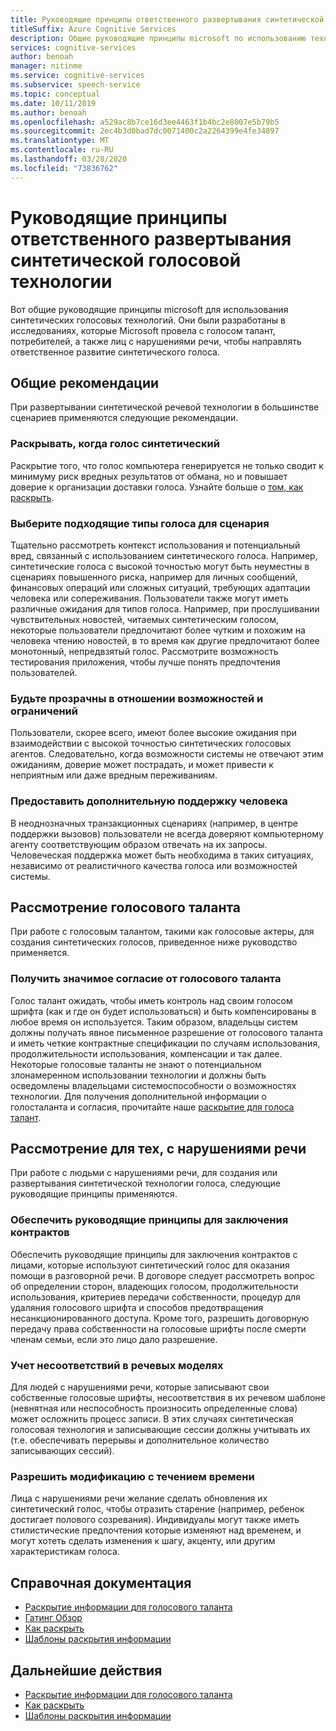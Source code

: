 ```yaml
---
title: Руководящие принципы ответственного развертывания синтетической голосовой технологии
titleSuffix: Azure Cognitive Services
description: Общие руководящие принципы microsoft по использованию технологии синтетического голоса. Они были разработаны в исследованиях, которые Microsoft провела с голосом талант, потребителей, а также лиц с нарушениями речи, чтобы направлять ответственное развитие синтетического голоса.
services: cognitive-services
author: benoah
manager: nitinme
ms.service: cognitive-services
ms.subservice: speech-service
ms.topic: conceptual
ms.date: 10/11/2019
ms.author: benoah
ms.openlocfilehash: a529ac8b7ce16d3ee4463f1b4bc2e8007e5b79b5
ms.sourcegitcommit: 2ec4b3d0bad7dc0071400c2a2264399e4fe34897
ms.translationtype: MT
ms.contentlocale: ru-RU
ms.lasthandoff: 03/28/2020
ms.locfileid: "73836762"
---
```

# <a name="guidelines-for-responsible-deployment-of-synthetic-voice-technology"></a>Руководящие принципы ответственного развертывания синтетической голосовой технологии
Вот общие руководящие принципы microsoft для использования синтетических голосовых технологий. Они были разработаны в исследованиях, которые Microsoft провела с голосом талант, потребителей, а также лиц с нарушениями речи, чтобы направлять ответственное развитие синтетического голоса.

## <a name="general-considerations"></a>Общие рекомендации
При развертывании синтетической речевой технологии в большинстве сценариев применяются следующие рекомендации.

### <a name="disclose-when-the-voice-is-synthetic"></a>Раскрывать, когда голос синтетический
Раскрытие того, что голос компьютера генерируется не только сводит к минимуму риск вредных результатов от обмана, но и повышает доверие к организации доставки голоса. Узнайте больше о [том, как раскрыть](concepts-disclosure-guidelines.md).

### <a name="select-appropriate-voice-types-for-your-scenario"></a>Выберите подходящие типы голоса для сценария
Тщательно рассмотреть контекст использования и потенциальный вред, связанный с использованием синтетического голоса. Например, синтетические голоса с высокой точностью могут быть неуместны в сценариях повышенного риска, например для личных сообщений, финансовых операций или сложных ситуаций, требующих адаптации человека или сопереживания. Пользователи также могут иметь различные ожидания для типов голоса. Например, при прослушивании чувствительных новостей, читаемых синтетическим голосом, некоторые пользователи предпочитают более чутким и похожим на человека чтению новостей, в то время как другие предпочитают более монотонный, непредвзятый голос. Рассмотрите возможность тестирования приложения, чтобы лучше понять предпочтения пользователей.

### <a name="be-transparent-about-capabilities-and-limitations"></a>Будьте прозрачны в отношении возможностей и ограничений
Пользователи, скорее всего, имеют более высокие ожидания при взаимодействии с высокой точностью синтетических голосовых агентов. Следовательно, когда возможности системы не отвечают этим ожиданиям, доверие может пострадать, и может привести к неприятным или даже вредным переживаниям.

### <a name="provide-optional-human-support"></a>Предоставить дополнительную поддержку человека
В неоднозначных транзакционных сценариях (например, в центре поддержки вызовов) пользователи не всегда доверяют компьютерному агенту соответствующим образом отвечать на их запросы. Человеческая поддержка может быть необходима в таких ситуациях, независимо от реалистичного качества голоса или возможностей системы.

## <a name="considerations-for-voice-talent"></a>Рассмотрение голосового таланта
При работе с голосовым талантом, такими как голосовые актеры, для создания синтетических голосов, приведенное ниже руководство применяется.

### <a name="obtain-meaningful-consent-from-voice-talent"></a>Получить значимое согласие от голосового таланта
Голос талант ожидать, чтобы иметь контроль над своим голосом шрифта (как и где он будет использоваться) и быть компенсированы в любое время он используется. Таким образом, владельцы систем должны получать явное письменное разрешение от голосового таланта и иметь четкие контрактные спецификации по случаям использования, продолжительности использования, компенсации и так далее. Некоторые голосовые таланты не знают о потенциальном злонамеренном использовании технологии и должны быть осведомлены владельцами системоспособности о возможностях технологии. Для получения дополнительной информации о голосталанта и согласия, прочитайте наше [раскрытие для голоса талант](https://aka.ms/disclosure-voice-talent).


## <a name="considerations-for-those-with-speech-disorders"></a>Рассмотрение для тех, с нарушениями речи
При работе с людьми с нарушениями речи, для создания или развертывания синтетической технологии голоса, следующие руководящие принципы применяются.

### <a name="provide-guidelines-to-establish-contracts"></a>Обеспечить руководящие принципы для заключения контрактов
Обеспечить руководящие принципы для заключения контрактов с лицами, которые используют синтетический голос для оказания помощи в разговорной речи. В договоре следует рассмотреть вопрос об определении сторон, владеющих голосом, продолжительности использования, критериев передачи собственности, процедур для удаляния голосового шрифта и способов предотвращения несанкционированного доступа. Кроме того, разрешить договорную передачу права собственности на голосовые шрифты после смерти членам семьи, если это лицо дало разрешение.

### <a name="account-for-inconsistencies-in-speech-patterns"></a>Учет несоответствий в речевых моделях
Для людей с нарушениями речи, которые записывают свои собственные голосовые шрифты, несоответствия в их речевом шаблоне (невнятная или неспособность произносить определенные слова) может осложнить процесс записи. В этих случаях синтетическая голосовая технология и записывающие сессии должны учитывать их (т.е. обеспечивать перерывы и дополнительное количество записывающих сессий).

### <a name="allow-modification-over-time"></a>Разрешить модификацию с течением времени
Лица с нарушениями речи желание сделать обновления их синтетический голос, чтобы отразить старение (например, ребенок достигает полового созревания). Индивидуалы могут также иметь стилистические предпочтения которые изменяют над временем, и могут хотеть сделать изменения к шагу, акценту, или другим характеристикам голоса.


## <a name="reference-docs"></a>Справочная документация

* [Раскрытие информации для голосового таланта](https://aka.ms/disclosure-voice-talent)
* [Гатинг Обзор](concepts-gating-overview.md)
* [Как раскрыть](concepts-disclosure-guidelines.md)
* [Шаблоны раскрытия информации](concepts-disclosure-patterns.md)

## <a name="next-steps"></a>Дальнейшие действия

* [Раскрытие информации для голосового таланта](https://aka.ms/disclosure-voice-talent)
* [Как раскрыть](concepts-disclosure-guidelines.md)
* [Шаблоны раскрытия информации](concepts-disclosure-patterns.md)
